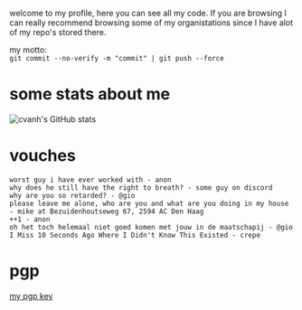 welcome to my profile, here you can see all my code. If you are browsing I can really recommend browsing some of my organistations since I have alot of my repo's stored there.

my motto: <br/>
`git commit --no-verify -m "commit" | git push --force`

# some stats about me
![cvanh's GitHub stats](https://github-readme-stats.vercel.app/api?username=cvanh&theme=radical)

# vouches
```
worst guy i have ever worked with - anon
why does he still have the right to breath? - some guy on discord
why are you so retarded? - @gio
please leave me alone, who are you and what are you doing in my house - mike at Bezuidenhoutseweg 67, 2594 AC Den Haag
++1 - anon
oh het toch helemaal niet goed komen met jouw in de maatschapij - @gio
I Miss 10 Seconds Ago Where I Didn't Know This Existed - crepe
```
# pgp
<a href="https://raw.githubusercontent.com/cvanh/cvanh/main/vanhartes.asc">my pgp key</a>
